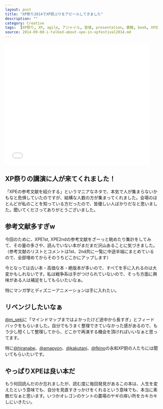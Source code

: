 ```yaml
---
layout: post
title: "XP祭り2014でXP厨ぶりをアピールしてきました"
description: ""
category: Creative
tags:  [XP祭り, XP, agile, アジャイル, 登壇, presentation, 書籍, book, XP白本, tokyo, 東京]
source: 2014-09-08-i-talked-about-xpe-in-xpfestival2014.md
---
```

<iframe src="//www.slideshare.net/slideshow/embed_code/38768205" width="476" height="400" frameborder="0" marginwidth="0" marginheight="0" scrolling="no"></iframe>

## XP祭りの講演に人が来てくれました！

「XPEの参考文献を紹介する」というマニアなネタで、本気で人が集まらないかもなと危惧していたのですが、結構な人数の方が集まってくれました。会場のほとんどが私のことを知っている方だったので、皆優しい人ばかりだなと思いました。聞いてくださってありがとうございました。

## 参考文献多すぎw

今回のために、XPE1st, XPE2ndの参考文献をざーっと眺めたり集計をしてみて、その量の多さや、読んでいない本がまだまだ沢山あることに気づきました。（参考文献のリストとコメントは1st、2nd共に一覧に中途半端にまとめているので、全部埋めてからそのうちどこかにアップします）

今となっては古い本・高価な本・絶版本が多いので、すべてを手に入れるのは大変かもしれないです。私は戦争系は手がつけられていないので、そっち方面に興味がある人は補足をしてもらいたいなぁ。

特にマンガ学とディズニーアニメーションは手に入れたい。

## リベンジしたいなぁ

[@m\_seki](http://twitter.com/m_seki)に「マインドマップまではよかったけど途中から長すぎ」とフィードバックをもらいました。自分でもうまく整理できていなかった感があるので、もう少し短くして整理してから、どこかで再演する機会を頂ければいいなぁと思ってます。

特に[@hiranabe](http://twitter.com/hiranabe)、[@amapyon](http://twitter.com/amapyon)、[@kakutani](http://twitter.com/kakutani)、[@fkino](http://twitter.com/fkino)の永和XP厨の人たちには聞いてもらいたいです。

## やっぱりXPEは良い本だ

もう何回読んだのか忘れましたが、読む度に毎回発見があるこの本は、人生を変えたという意味でも、自分を見直すきっかけをくれるという意味でも、本当に素敵だなぁと思います。いつかオレゴンのケントの農場のヤギの痒い所をカキカキしにいきたい。

